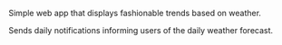 Simple web app that displays fashionable trends based on weather. 

Sends daily notifications informing users of the daily weather forecast. 
